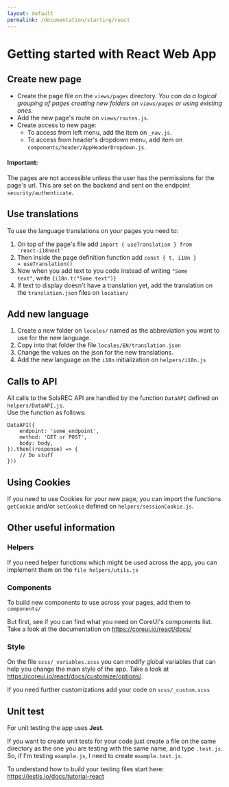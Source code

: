 ```yaml
---
layout: default
permalink: /documentation/starting/react
---
```

# Getting started with React Web App


## Create new page

- Create the page file on the <code>views/pages</code> directory. *You can do a logical grouping of pages creating new folders on <code>views/pages</code> or using existing ones.*
- Add the new page's route on <code>views/routes.js</code>.
- Create access to new page:
	- To access from left menu, add the item on <code>_nav.js</code>. 
	- To access from header's dropdown menu, add item on <code>components/header/AppHeaderDropdown.js</code>.

#### Important:
The pages are not accessible  unless the user has the permissions for the page's url. This are set on the backend and sent on the endpoint <code>security/authenticate</code>.
 
 
## Use translations

To use the language translations on your pages you need to:

1. On top of the page's file add <code>import \{ useTranslation } from 'react-i18next' </code>
2. Then inside the page definition function add <code>const { t, i18n } = useTranslation()</code>
3. Now when you add text to you code instead of writing <code>"Some text"</code>, write <code>{i18n.t("Some text")}</code>
4. If text to display doesn't have a translation yet, add the translation on the <code>translation.json</code> files on <code>location/</code>

## Add new language
 
1. Create a new folder on <code>locales/</code> named as the abbreviation you want to use for the new language.
2. Copy into that folder the file <code>locales/EN/translation.json</code>
3. Change the values on the json for the new translations.
4. Add the new language on the <code>i18n</code> initialization on <code>helpers/i18n.js</code>
 
## Calls to API
 
All calls to the SolaREC API are handled by the function <code>DataAPI</code> defined on <code>helpers/DataAPI.js</code>.
<br>Use the function as follows:
<pre><code>DataAPI({
	endpoint: 'some_endpoint',
	method: 'GET or POST',
	body: body,
}).then((response) => {
	// Do stuff
}))
</code></pre>

## Using Cookies

If you need to use Cookies for your new page, you can import the functions <code>getCookie</code> and/or <code>setCookie</code> defined on <code>helpers/sessionCookie.js</code>.


## Other useful information
 
### Helpers
 
If you need helper functions which might be used across the app, you can implement them on the <code>file helpers/utils.js</code>
 
### Components
 
To build new components to use across your pages, add them to <code>components/</code>
 
But first, see if you can find what you need on CoreUI's components list. Take a look at the documentation on https://coreui.io/react/docs/
 
### Style
 
On the file <code>scss/_variables.scss</code> you can modify global variables that can help you change the main style of the app. Take a look at https://coreui.io/react/docs/customize/options/.
 
If you need further customizations add your code on <code>scss/_custom.scss</code>
 
 
## Unit test
 
For unit testing the app uses **Jest**. 
 
If you want to create unit tests for your code just create a file on the same directory as the one you are testing with the same name, and type <code>.test.js</code>. So, if I'm testing <code>example.js</code>, I need to create <code>example.test.js</code>.
 
To understand how to build your testing files start here: https://jestjs.io/docs/tutorial-react
